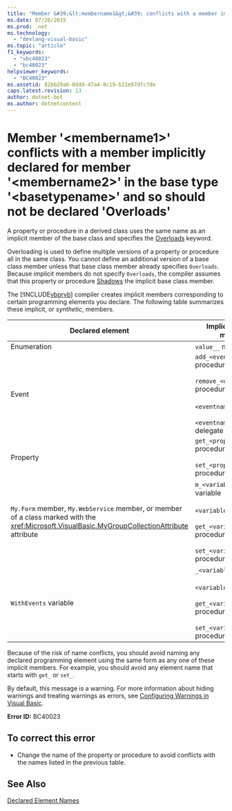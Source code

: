 ```yaml
---
title: "Member &#39;&lt;membername1&gt;&#39; conflicts with a member implicitly declared for member &#39;&lt;membername2&gt;&#39; in the base type &#39;&lt;basetypename&gt;&#39; and so should not be declared &#39;Overloads&#39;"
ms.date: 07/20/2015
ms.prod: .net
ms.technology: 
  - "devlang-visual-basic"
ms.topic: "article"
f1_keywords: 
  - "vbc40023"
  - "bc40023"
helpviewer_keywords: 
  - "BC40023"
ms.assetid: 82bb29a6-8d49-47a4-8c19-b21e97dfc7de
caps.latest.revision: 13
author: dotnet-bot
ms.author: dotnetcontent
---
```

# Member &#39;&lt;membername1&gt;&#39; conflicts with a member implicitly declared for member &#39;&lt;membername2&gt;&#39; in the base type &#39;&lt;basetypename&gt;&#39; and so should not be declared &#39;Overloads&#39;
A property or procedure in a derived class uses the same name as an implicit member of the base class and specifies the [Overloads](../../visual-basic/language-reference/modifiers/overloads.md) keyword.  
  
 Overloading is used to define multiple versions of a property or procedure all in the same class. You cannot define an additional version of a base class member unless that base class member already specifies `Overloads`. Because implicit members do not specify `Overloads`, the compiler assumes that this property or procedure [Shadows](../../visual-basic/language-reference/modifiers/shadows.md) the implicit base class member.  
  
 The [!INCLUDE[vbprvb](~/includes/vbprvb-md.md)] compiler creates implicit members corresponding to certain programming elements you declare. The following table summarizes these implicit, or *synthetic*, members.  
  
|Declared element|Implicitly created members|  
|----------------------|--------------------------------|  
|Enumeration|`value__` member|  
|Event|`add_<eventname>` procedure<br /><br /> `remove_<eventname>` procedure<br /><br /> `<eventname>Event` field<br /><br /> `<eventname>EventHandler` delegate|  
|Property|`get_<propertyname>` procedure<br /><br /> `set_<propertyname>` procedure|  
|`My.Form` member, `My.WebService` member, or member of a class marked with the <xref:Microsoft.VisualBasic.MyGroupCollectionAttribute> attribute|`m_<variablename>` `Static` variable<br /><br /> `<variablename>` property<br /><br /> `get_<variablename>` procedure<br /><br /> `set_<variablename>` procedure|  
|`WithEvents` variable|`_<variablename>` variable<br /><br /> `<variablename>` property<br /><br /> `get_<variablename>` procedure<br /><br /> `set_<variablename>` procedure|  
  
 Because of the risk of name conflicts, you should avoid naming any declared programming element using the same form as any one of these implicit members. For example, you should avoid any element name that starts with `get_` or `set_`.  
  
 By default, this message is a warning. For more information about hiding warnings and treating warnings as errors, see [Configuring Warnings in Visual Basic](/visualstudio/ide/configuring-warnings-in-visual-basic).  
  
 **Error ID:** BC40023  
  
## To correct this error  
  
-   Change the name of the property or procedure to avoid conflicts with the names listed in the previous table.  
  
## See Also  
 [Declared Element Names](../../visual-basic/programming-guide/language-features/declared-elements/declared-element-names.md)
